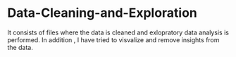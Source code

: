 # Data-Cleaning-and-Exploration
It consists of files where the data is cleaned and exlopratory data analysis is performed. In addition , I have tried to visvalize and remove insights from the data.
